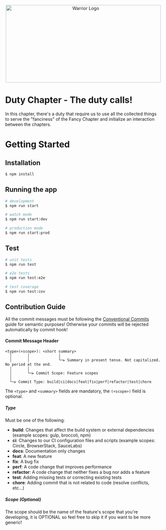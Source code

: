 <p align="center">
  <img src="https://i.ibb.co/7V7ycrs/image.png" width="500" height="250" alt="Warrior Logo" />
</p>

# Duty Chapter - The duty calls!

In this chapter, there's a duty that require us to use all the collected things to serve the "fanciness" of the Fancy Chapter and initialize an interaction between the chapters.

# Getting Started

## Installation

```bash
$ npm install
```

## Running the app

```bash
# development
$ npm run start

# watch mode
$ npm run start:dev

# production mode
$ npm run start:prod
```

## Test

```bash
# unit tests
$ npm run test

# e2e tests
$ npm run test:e2e

# test coverage
$ npm run test:cov
```

## Contribution Guide

All the commit messages must be following the [Conventional Commits](https://www.conventionalcommits.org/en/v1.0.0/) guide for semantic purposes! Otherwise your commits will be rejected automatically by commit hook!

#### <a name="commit-header"></a>Commit Message Header

```
<type>(<scope>): <short summary>
  │       │             │
  │       │             └─⫸ Summary in present tense. Not capitalized. No period at the end.
  │       │
  │       └─⫸ Commit Scope: Feature scopes
  │
  └─⫸ Commit Type: build|ci|docs|feat|fix|perf|refactor|test|chore
```

The `<type>` and `<summary>` fields are mandatory, the `(<scope>)` field is optional.

##### Type

Must be one of the following:

- **build**: Changes that affect the build system or external dependencies (example scopes: gulp, broccoli, npm)
- **ci**: Changes to our CI configuration files and scripts (example scopes: Circle, BrowserStack, SauceLabs)
- **docs**: Documentation only changes
- **feat**: A new feature
- **fix**: A bug fix
- **perf**: A code change that improves performance
- **refactor**: A code change that neither fixes a bug nor adds a feature
- **test**: Adding missing tests or correcting existing tests
- **chore**: Adding commit that is not related to code (resolve conflicts, etc...)

##### Scope (Optional)

The scope should be the name of the feature's scope that you're developing, it is OPTIONAL so feel free to skip it if you want to be more generic!
